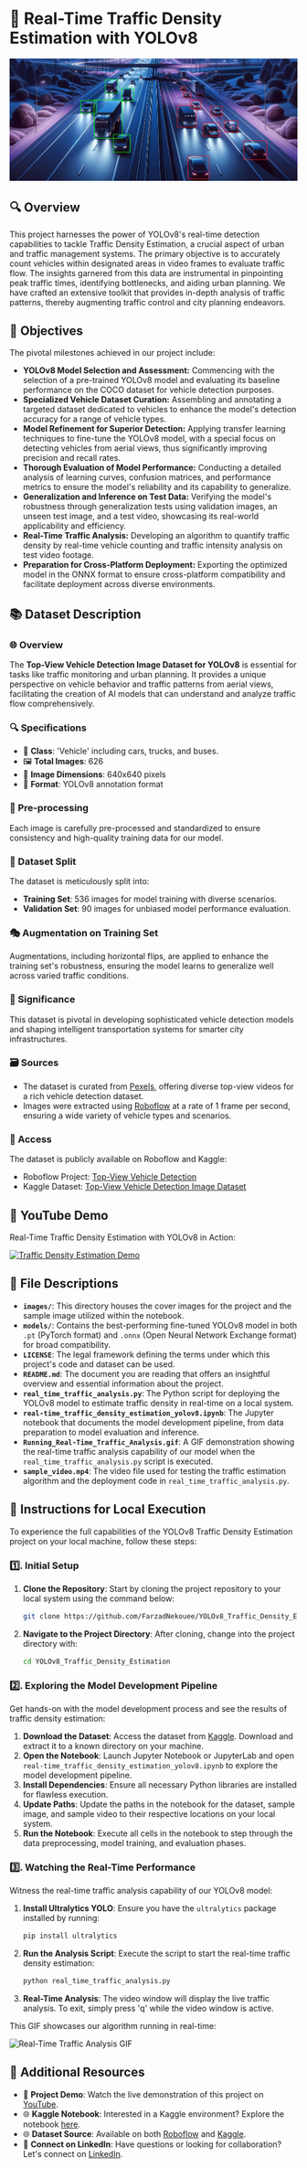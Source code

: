 # 🚗 Real-Time Traffic Density Estimation with YOLOv8
![Traffic Density Estimation](/images/cover_image_raw.png)


## 🔍 Overview
This project harnesses the power of YOLOv8's real-time detection capabilities to tackle Traffic Density Estimation, a crucial aspect of urban and traffic management systems. The primary objective is to accurately count vehicles within designated areas in video frames to evaluate traffic flow. The insights garnered from this data are instrumental in pinpointing peak traffic times, identifying bottlenecks, and aiding urban planning. We have crafted an extensive toolkit that provides in-depth analysis of traffic patterns, thereby augmenting traffic control and city planning endeavors.


## 🎯 Objectives
The pivotal milestones achieved in our project include:
* **YOLOv8 Model Selection and Assessment:** Commencing with the selection of a pre-trained YOLOv8 model and evaluating its baseline performance on the COCO dataset for vehicle detection purposes.
* **Specialized Vehicle Dataset Curation:** Assembling and annotating a targeted dataset dedicated to vehicles to enhance the model's detection accuracy for a range of vehicle types.
* **Model Refinement for Superior Detection:** Applying transfer learning techniques to fine-tune the YOLOv8 model, with a special focus on detecting vehicles from aerial views, thus significantly improving precision and recall rates.
* **Thorough Evaluation of Model Performance:** Conducting a detailed analysis of learning curves, confusion matrices, and performance metrics to ensure the model's reliability and its capability to generalize.
* **Generalization and Inference on Test Data:** Verifying the model's robustness through generalization tests using validation images, an unseen test image, and a test video, showcasing its real-world applicability and efficiency.
* **Real-Time Traffic Analysis:** Developing an algorithm to quantify traffic density by real-time vehicle counting and traffic intensity analysis on test video footage.
* **Preparation for Cross-Platform Deployment:** Exporting the optimized model in the ONNX format to ensure cross-platform compatibility and facilitate deployment across diverse environments.


## 📚 Dataset Description

### 🌐 Overview
The **Top-View Vehicle Detection Image Dataset for YOLOv8** is essential for tasks like traffic monitoring and urban planning. It provides a unique perspective on vehicle behavior and traffic patterns from aerial views, facilitating the creation of AI models that can understand and analyze traffic flow comprehensively.

### 🔍 Specifications 
- 🚗 **Class**: 'Vehicle' including cars, trucks, and buses.
- 🖼️ **Total Images**: 626
- 📏 **Image Dimensions**: 640x640 pixels
- 📂 **Format**: YOLOv8 annotation format

### 🔄 Pre-processing
Each image is carefully pre-processed and standardized to ensure consistency and high-quality training data for our model.

### 🔢 Dataset Split
The dataset is meticulously split into:
- **Training Set**: 536 images for model training with diverse scenarios.
- **Validation Set**: 90 images for unbiased model performance evaluation.

### 🎭 Augmentation on Training Set
Augmentations, including horizontal flips, are applied to enhance the training set's robustness, ensuring the model learns to generalize well across varied traffic conditions.

### 🚀 Significance
This dataset is pivotal in developing sophisticated vehicle detection models and shaping intelligent transportation systems for smarter city infrastructures.

### 🗃️ Sources
- The dataset is curated from [Pexels](https://www.pexels.com/search/videos/), offering diverse top-view videos for a rich vehicle detection dataset.
- Images were extracted using [Roboflow](https://universe.roboflow.com/farzad/vehicle_detection_yolov8) at a rate of 1 frame per second, ensuring a wide variety of vehicle types and scenarios.

### 📌 Access
The dataset is publicly available on Roboflow and Kaggle:
- Roboflow Project: [Top-View Vehicle Detection](https://universe.roboflow.com/farzad/vehicle_detection_yolov8)
- Kaggle Dataset: [Top-View Vehicle Detection Image Dataset](https://www.kaggle.com/datasets/farzadnekouei/top-view-vehicle-detection-image-dataset)


## 🎥 YouTube Demo
Real-Time Traffic Density Estimation with YOLOv8 in Action:

[![Traffic Density Estimation Demo](https://img.youtube.com/vi/5SxQfWLENh8/0.jpg)](https://youtu.be/5SxQfWLENh8)


## 📁 File Descriptions

- **`images/`**: This directory houses the cover images for the project and the sample image utilized within the notebook.
- **`models/`**: Contains the best-performing fine-tuned YOLOv8 model in both `.pt` (PyTorch format) and `.onnx` (Open Neural Network Exchange format) for broad compatibility.
- **`LICENSE`**: The legal framework defining the terms under which this project's code and dataset can be used.
- **`README.md`**: The document you are reading that offers an insightful overview and essential information about the project.
- **`real_time_traffic_analysis.py`**: The Python script for deploying the YOLOv8 model to estimate traffic density in real-time on a local system.
- **`real-time_traffic_density_estimation_yolov8.ipynb`**: The Jupyter notebook that documents the model development pipeline, from data preparation to model evaluation and inference.
- **`Running_Real-Time_Traffic_Analysis.gif`**: A GIF demonstration showing the real-time traffic analysis capability of our model when the `real_time_traffic_analysis.py` script is executed.
- **`sample_video.mp4`**: The video file used for testing the traffic estimation algorithm and the deployment code in `real_time_traffic_analysis.py`.


## 🚀 Instructions for Local Execution

To experience the full capabilities of the YOLOv8 Traffic Density Estimation project on your local machine, follow these steps:

### 1️⃣. Initial Setup
1. **Clone the Repository**: Start by cloning the project repository to your local system using the command below:
    ```bash
    git clone https://github.com/FarzadNekouee/YOLOv8_Traffic_Density_Estimation.git
    ```
2. **Navigate to the Project Directory**: After cloning, change into the project directory with:
    ```bash
    cd YOLOv8_Traffic_Density_Estimation
    ```

### 2️⃣. Exploring the Model Development Pipeline
Get hands-on with the model development process and see the results of traffic density estimation:
1. **Download the Dataset**: Access the dataset from [Kaggle](https://www.kaggle.com/datasets/farzadnekouei/top-view-vehicle-detection-image-dataset). Download and extract it to a known directory on your machine.
2. **Open the Notebook**: Launch Jupyter Notebook or JupyterLab and open `real-time_traffic_density_estimation_yolov8.ipynb` to explore the model development pipeline.
3. **Install Dependencies**: Ensure all necessary Python libraries are installed for flawless execution.
4. **Update Paths**: Update the paths in the notebook for the dataset, sample image, and sample video to their respective locations on your local system.
5. **Run the Notebook**: Execute all cells in the notebook to step through the data preprocessing, model training, and evaluation phases.

### 3️⃣. Watching the Real-Time Performance
Witness the real-time traffic analysis capability of our YOLOv8 model:
1. **Install Ultralytics YOLO**: Ensure you have the `ultralytics` package installed by running:
    ```bash
    pip install ultralytics
    ```
2. **Run the Analysis Script**: Execute the script to start the real-time traffic density estimation:
    ```bash
    python real_time_traffic_analysis.py
    ```
3. **Real-Time Analysis**: The video window will display the live traffic analysis. To exit, simply press 'q' while the video window is active.

This GIF showcases our algorithm running in real-time:

![Real-Time Traffic Analysis GIF](Running_Real-Time_Traffic_Analysis.gif) 


## 🔗 Additional Resources

- 🎥 **Project Demo**: Watch the live demonstration of this project on [YouTube](https://www.youtube.com/watch?v=5SxQfWLENh8).
- 🌐 **Kaggle Notebook**: Interested in a Kaggle environment? Explore the notebook [here](https://www.kaggle.com/code/farzadnekouei/real-time-traffic-density-estimation-with-yolov8).
- 🌐 **Dataset Source**: Available on both [Roboflow](https://universe.roboflow.com/farzad/vehicle_detection_yolov8) and [Kaggle](https://www.kaggle.com/datasets/farzadnekouei/top-view-vehicle-detection-image-dataset).
- 🤝 **Connect on LinkedIn**: Have questions or looking for collaboration? Let's connect on [LinkedIn](https://linkedin.com/in/farzad-nekouei-7535aa53/).

